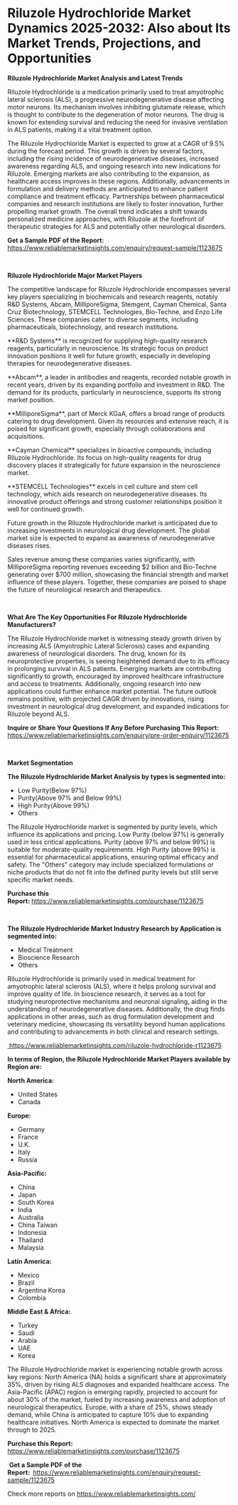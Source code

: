 <p><h1>Riluzole Hydrochloride Market Dynamics 2025-2032: Also about Its Market Trends, Projections, and Opportunities</h1></p><p><strong>Riluzole Hydrochloride Market Analysis and Latest Trends</strong></p>
<p><p>Riluzole Hydrochloride is a medication primarily used to treat amyotrophic lateral sclerosis (ALS), a progressive neurodegenerative disease affecting motor neurons. Its mechanism involves inhibiting glutamate release, which is thought to contribute to the degeneration of motor neurons. The drug is known for extending survival and reducing the need for invasive ventilation in ALS patients, making it a vital treatment option.</p><p>The Riluzole Hydrochloride Market is expected to grow at a CAGR of 9.5% during the forecast period. This growth is driven by several factors, including the rising incidence of neurodegenerative diseases, increased awareness regarding ALS, and ongoing research into new indications for Riluzole. Emerging markets are also contributing to the expansion, as healthcare access improves in these regions. Additionally, advancements in formulation and delivery methods are anticipated to enhance patient compliance and treatment efficacy. Partnerships between pharmaceutical companies and research institutions are likely to foster innovation, further propelling market growth. The overall trend indicates a shift towards personalized medicine approaches, with Riluzole at the forefront of therapeutic strategies for ALS and potentially other neurological disorders.</p></p>
<p><strong>Get a Sample PDF of the Report:&nbsp;</strong> <a href="https://www.reliablemarketinsights.com/enquiry/request-sample/1123675?utm_campaign=2187&utm_medium=2&utm_source=Github&utm_content=ia&utm_term=03032025&utm_id=riluzole-hydrochloride">https://www.reliablemarketinsights.com/enquiry/request-sample/1123675</a></p>
<p>&nbsp;</p>
<p><strong>Riluzole Hydrochloride Major Market Players</strong></p>
<p><p>The competitive landscape for Riluzole Hydrochloride encompasses several key players specializing in biochemicals and research reagents, notably R&D Systems, Abcam, MilliporeSigma, Stemgent, Cayman Chemical, Santa Cruz Biotechnology, STEMCELL Technologies, Bio-Techne, and Enzo Life Sciences. These companies cater to diverse segments, including pharmaceuticals, biotechnology, and research institutions.</p><p>**R&D Systems** is recognized for supplying high-quality research reagents, particularly in neuroscience. Its strategic focus on product innovation positions it well for future growth, especially in developing therapies for neurodegenerative diseases.</p><p>**Abcam**, a leader in antibodies and reagents, recorded notable growth in recent years, driven by its expanding portfolio and investment in R&D. The demand for its products, particularly in neuroscience, supports its strong market position.</p><p>**MilliporeSigma**, part of Merck KGaA, offers a broad range of products catering to drug development. Given its resources and extensive reach, it is poised for significant growth, especially through collaborations and acquisitions.</p><p>**Cayman Chemical** specializes in bioactive compounds, including Riluzole Hydrochloride. Its focus on high-quality reagents for drug discovery places it strategically for future expansion in the neuroscience market.</p><p>**STEMCELL Technologies** excels in cell culture and stem cell technology, which aids research on neurodegenerative diseases. Its innovative product offerings and strong customer relationships position it well for continued growth.</p><p>Future growth in the Riluzole Hydrochloride market is anticipated due to increasing investments in neurological drug development. The global market size is expected to expand as awareness of neurodegenerative diseases rises.</p><p>Sales revenue among these companies varies significantly, with MilliporeSigma reporting revenues exceeding $2 billion and Bio-Techne generating over $700 million, showcasing the financial strength and market influence of these players. Together, these companies are poised to shape the future of neurological research and therapeutics.</p></p>
<p>&nbsp;</p>
<p><strong>What Are The Key Opportunities For Riluzole Hydrochloride Manufacturers?</strong></p>
<p><p>The Riluzole Hydrochloride market is witnessing steady growth driven by increasing ALS (Amyotrophic Lateral Sclerosis) cases and expanding awareness of neurological disorders. The drug, known for its neuroprotective properties, is seeing heightened demand due to its efficacy in prolonging survival in ALS patients. Emerging markets are contributing significantly to growth, encouraged by improved healthcare infrastructure and access to treatments. Additionally, ongoing research into new applications could further enhance market potential. The future outlook remains positive, with projected CAGR driven by innovations, rising investment in neurological drug development, and expanded indications for Riluzole beyond ALS.</p></p>
<p><strong>Inquire or Share Your Questions If Any Before Purchasing This Report:</strong> <a href="https://www.reliablemarketinsights.com/enquiry/pre-order-enquiry/1123675?utm_campaign=2187&utm_medium=2&utm_source=Github&utm_content=ia&utm_term=03032025&utm_id=riluzole-hydrochloride">https://www.reliablemarketinsights.com/enquiry/pre-order-enquiry/1123675</a></p>
<p>&nbsp;</p>
<p><strong>Market Segmentation</strong></p>
<p><strong>The Riluzole Hydrochloride Market Analysis by types is segmented into:</strong></p>
<p><ul><li>Low Purity(Below 97%)</li><li>Purity(Above 97% and Below 99%)</li><li>High Purity(Above 99%)</li><li>Others</li></ul></p>
<p><p>The Riluzole Hydrochloride market is segmented by purity levels, which influence its applications and pricing. Low Purity (below 97%) is generally used in less critical applications. Purity (above 97% and below 99%) is suitable for moderate-quality requirements. High Purity (above 99%) is essential for pharmaceutical applications, ensuring optimal efficacy and safety. The "Others" category may include specialized formulations or niche products that do not fit into the defined purity levels but still serve specific market needs.</p></p>
<p><strong>Purchase this Report:&nbsp;</strong><a href="https://www.reliablemarketinsights.com/purchase/1123675?utm_campaign=2187&utm_medium=2&utm_source=Github&utm_content=ia&utm_term=03032025&utm_id=riluzole-hydrochloride">https://www.reliablemarketinsights.com/purchase/1123675</a></p>
<p>&nbsp;</p>
<p><strong>The Riluzole Hydrochloride Market Industry Research by Application is segmented into:</strong></p>
<p><ul><li>Medical Treatment</li><li>Bioscience Research</li><li>Others</li></ul></p>
<p><p>Riluzole Hydrochloride is primarily used in medical treatment for amyotrophic lateral sclerosis (ALS), where it helps prolong survival and improve quality of life. In bioscience research, it serves as a tool for studying neuroprotective mechanisms and neuronal signaling, aiding in the understanding of neurodegenerative diseases. Additionally, the drug finds applications in other areas, such as drug formulation development and veterinary medicine, showcasing its versatility beyond human applications and contributing to advancements in both clinical and research settings.</p></p>
<p><a href="https://www.reliablemarketinsights.com/riluzole-hydrochloride-r1123675?utm_campaign=2187&utm_medium=2&utm_source=Github&utm_content=ia&utm_term=03032025&utm_id=riluzole-hydrochloride">&nbsp;https://www.reliablemarketinsights.com/riluzole-hydrochloride-r1123675</a></p>
<p><strong>In terms of Region, the Riluzole Hydrochloride Market Players available by Region are:</strong></p>
<p>
    <p> <strong> North America: </strong>
        <ul>
            <li>United States</li>
            <li>Canada</li>
        </ul>
        </p> 
    <p> <strong> Europe: </strong>
        <ul>
            <li>Germany</li>
            <li>France</li>
            <li>U.K.</li>
            <li>Italy</li>
            <li>Russia</li>
        </ul>
        </p> 
    <p> <strong> Asia-Pacific: </strong>
        <ul>
            <li>China</li>
            <li>Japan</li>
            <li>South Korea</li>
            <li>India</li>
            <li>Australia</li>
            <li>China Taiwan</li>
            <li>Indonesia</li>
            <li>Thailand</li>
            <li>Malaysia</li>
        </ul>
        </p> 
    <p> <strong> Latin America: </strong>
        <ul>
            <li>Mexico</li>
            <li>Brazil</li>
            <li>Argentina Korea</li>
            <li>Colombia</li>
        </ul>
        </p> 
    <p> <strong> Middle East & Africa: </strong>
        <ul>
            <li>Turkey</li>
            <li>Saudi</li>
            <li>Arabia</li>
            <li>UAE</li>
            <li>Korea</li>
        </ul>
    </p>
    </p>
<p><p>The Riluzole Hydrochloride market is experiencing notable growth across key regions: North America (NA) holds a significant share at approximately 35%, driven by rising ALS diagnoses and expanded healthcare access. The Asia-Pacific (APAC) region is emerging rapidly, projected to account for about 30% of the market, fueled by increasing awareness and adoption of neurological therapeutics. Europe, with a share of 25%, shows steady demand, while China is anticipated to capture 10% due to expanding healthcare initiatives. North America is expected to dominate the market through to 2025.</p></p>
<p><strong>Purchase this Report: </strong><a href="https://www.reliablemarketinsights.com/purchase/1123675?utm_campaign=2187&utm_medium=2&utm_source=Github&utm_content=ia&utm_term=03032025&utm_id=riluzole-hydrochloride">https://www.reliablemarketinsights.com/purchase/1123675</a></p>
<p>&nbsp;<strong>Get a Sample PDF of the Report:&nbsp;&nbsp;</strong><a href="https://www.reliablemarketinsights.com/enquiry/request-sample/1123675?utm_campaign=2187&utm_medium=2&utm_source=Github&utm_content=ia&utm_term=03032025&utm_id=riluzole-hydrochloride">https://www.reliablemarketinsights.com/enquiry/request-sample/1123675</a></p>
<p><strong></strong></p>
<p>Check more reports on <a href="https://www.reliablemarketinsights.com/?utm_campaign=2187&utm_medium=2&utm_source=Github&utm_content=ia&utm_term=03032025&utm_id=riluzole-hydrochloride">https://www.reliablemarketinsights.com/</a></p>